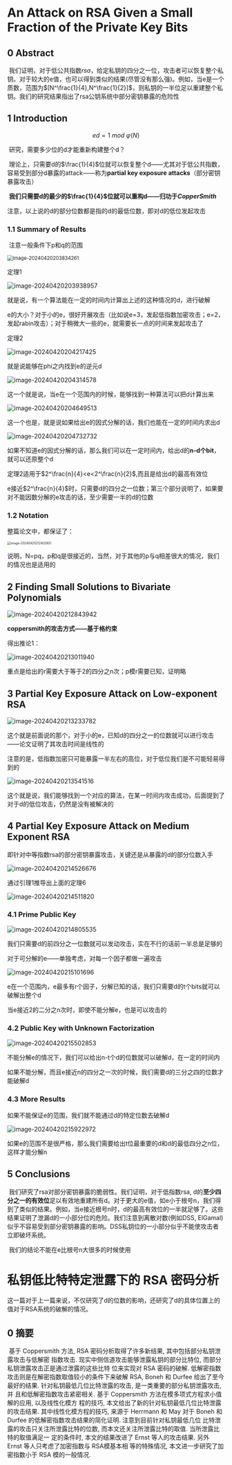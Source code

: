 # An Attack on RSA Given a Small Fraction of the Private Key Bits

## 0 Abstract	

​	我们证明，对于低公共指数$rsa$，给定私钥的四分之一位，攻击者可以恢复整个私钥。对于较大的e值，也可以得到类似的结果(尽管没有那么强)。例如，当e是一个质数，范围为$[N^\frac{1}{4},N^\frac{1}{2}]$​，则私钥的一半位足以重建整个私钥。我们的研究结果指出了rsa公钥系统中部分密钥暴露的危险性



## 1 Introduction

$$
ed = 1~ mod~ φ(N)
$$

​	研究，需要多少位的d才能重新构建整个d？

​	理论上，只需要d的$\frac{1}{4}$位就可以恢复整个d——尤其对于低公共指数，容易受到部分d暴露的attack——称为**partial key exposure attacks**（部分密钥暴露攻击）

​	**我们只需要d的最少的$\frac{1}{4}$位就可以重构d——归功于$CopperSmith$**

​	注意，以上说的d的部分位数都是指的d的最低位数，即对d的低位发起攻击



### 1.1 Summary of Results

​	注意一般条件下p和q的范围

<img src="C:\Users\Lenovo\AppData\Roaming\Typora\typora-user-images\image-20240420203834261.png" alt="image-20240420203834261" style="zoom: 80%;" />

定理1

![image-20240420203938957](C:\Users\Lenovo\AppData\Roaming\Typora\typora-user-images\image-20240420203938957.png)

​	就是说，有一个算法能在一定的时间内计算出上述的这种情况的d，进行破解

​	e的大小？对于小的e，很好开展攻击（比如说e=3，发起低指数加密攻击；e=2，发起rabin攻击）；对于稍微大一些的e，就需要长一点的时间来发起攻击了



定理2

![image-20240420204217425](C:\Users\Lenovo\AppData\Roaming\Typora\typora-user-images\image-20240420204217425.png)

就是说能够在phi之内找到e的逆元d

![image-20240420204314578](C:\Users\Lenovo\AppData\Roaming\Typora\typora-user-images\image-20240420204314578.png)

这一个就是说，当e在一个范围内的时候，能够找到一种算法可以把d计算出来

![image-20240420204649513](C:\Users\Lenovo\AppData\Roaming\Typora\typora-user-images\image-20240420204649513.png)

这一个也是，就是说如果给出e的因式分解的话，我们也能在一定的时间内求出d

![image-20240420204732732](C:\Users\Lenovo\AppData\Roaming\Typora\typora-user-images\image-20240420204732732.png)

如果不知道e的因式分解的话，那么我们可以在一定时间内，给出d的**n-d个bit**，就可以还原整个d



定理2适用于$2^\frac{n}{4}<e<2^\frac{n}{2}$,而且是给出d的最高有效位

e接近$2^\frac{n}{4}$时，只需要d的四分之一位数；第三个部分说明了，如果要对不能因数分解的e攻击的话，至少需要一半的d的位数



### 1.2 Notation

整篇论文中，都保证了：

<img src="C:\Users\Lenovo\AppData\Roaming\Typora\typora-user-images\image-20240420212402801.png" alt="image-20240420212402801" style="zoom:50%;" />

说明，N=pq，p和q是很接近的，当然，对于其他的p与q相差很大的情况，我们的情况也是适用的



## 2 Finding Small Solutions to Bivariate Polynomials

![image-20240420212843942](C:\Users\Lenovo\AppData\Roaming\Typora\typora-user-images\image-20240420212843942.png)

**coppersmith的攻击方式——基于格约束**



得出推论1：

![image-20240420213011940](C:\Users\Lenovo\AppData\Roaming\Typora\typora-user-images\image-20240420213011940.png)

重点是给出的r需要大于等于2的四分之n次；p模r需要已知，证明略



## 3 Partial Key Exposure Attack on Low-exponent RSA

![image-20240420213233782](C:\Users\Lenovo\AppData\Roaming\Typora\typora-user-images\image-20240420213233782.png)

这个就是前面说的那个，对于小的e，已知d的四分之一的位数就可以进行攻击——论文证明了其攻击时间是线性的

注意的是，低指数加密只可能暴露一半左右的高位，对于低位我们是不可能轻易得到的

![image-20240420213541516](C:\Users\Lenovo\AppData\Roaming\Typora\typora-user-images\image-20240420213541516.png)

这个就是说，我们能够找到一个对应的算法，在某一时间内攻击成功，后面提到了对于d的低位攻击，仍然是没有被解决的



## 4 Partial Key Exposure Attack on Medium Exponent RSA

即针对中等指数rsa的部分密钥暴露攻击，关键还是从暴露的d的部分位数入手

![image-20240420214526676](C:\Users\Lenovo\AppData\Roaming\Typora\typora-user-images\image-20240420214526676.png)

通过引理1推导出上面的定理6

![image-20240420214511820](C:\Users\Lenovo\AppData\Roaming\Typora\typora-user-images\image-20240420214511820.png)



### 4.1 Prime Public Key

![image-20240420214805535](C:\Users\Lenovo\AppData\Roaming\Typora\typora-user-images\image-20240420214805535.png)

我们只需要d的前四分之一位数就可以发动攻击，实在不行的话前一半总是足够的

对于可分解的e——单独考虑，对每一个因子都做一遍攻击

![image-20240420215101696](C:\Users\Lenovo\AppData\Roaming\Typora\typora-user-images\image-20240420215101696.png)

e在一个范围内，e最多有r个因子，分解已知的话，我们只需要d的t个bits就可以破解出整个d

当e接近2的二分之n次时，即使不能分解e，也是可以攻击的



### 4.2 Public Key with Unknown Factorization

![image-20240420215502853](C:\Users\Lenovo\AppData\Roaming\Typora\typora-user-images\image-20240420215502853.png)

不能分解e的情况下，我们可以给出n-t个d的位数就可以破解d，在一定的时间内

如果不能分解，而且e接近n的四分之一次的时候，我们需要d的三分之四的位数才能破解d



### 4.3 More Results

如果不能保证e的范围，我们就不能通过d的特定位数去破解d

![image-20240420215922972](C:\Users\Lenovo\AppData\Roaming\Typora\typora-user-images\image-20240420215922972.png)

如果e的范围不是很严格，那么我们需要给出t位最重要的d和d的最低四分之n位，这样才能分解n



## 5 Conclusions

​	我们研究了rsa对部分密钥暴露的脆弱性。我们证明，对于低指数rsa, d的**至少四分之一的有效位**足以有效地重建所有d。对于更大的e值，如e小于根号n，我们得到了类似的结果。例如，当e接近根号n时，d的最高有效位的一半就足够了。这些结果证明了泄漏d的一小部分位的危险。我们注意到离散对数(例如DSS, ElGamal)似乎不容易受到部分密钥暴露的影响。DSS私钥位的一小部分似乎不能使攻击者立即破坏系统。

​	我们的结论不能在e比根号n大很多的时候使用





# 私钥低比特特定泄露下的 RSA 密码分析

这一篇对于上一篇来说，不仅研究了d的位数的影响，还研究了d的具体位置上的值对于RSA系统的破解的情况。



## 0 摘要

​	基于 Coppersmith 方法, RSA 密码分析取得了许多新结果, 其中包括部分私钥泄露攻击与低解密 指数攻击. 现实中侧信道攻击能够泄露私钥的部分比特位, 而部分私钥泄露攻击正是通过泄露的这些比特 位来实现对 RSA 密码的破解. 低解密指数攻击则是在解密指数取值较小的条件下来破解 RSA, Boneh 和 Durfee 给出了至今最好的结果. 针对私钥最低几位比特泄露的攻击, 是一类重要的部分私钥泄露攻击, 并 且和低解密指数攻击紧密相关. 基于 Coppersmith 方法在模多项式方程求小值解的应用, 以及线性化模方 程的技巧, 本文给出了新的针对私钥最低几位比特泄露的攻击结果. 其中线性化模方程的技巧, 来源于 Herrmann 和 May 对于 Boneh 和 Durfee 的低解密指数攻击结果的简化证明. 注意到目前针对私钥最低几位 比特泄露的攻击只关注所泄露比特的位数, 而本文还关注所泄露比特的取值. 当所泄露比特的取值满足一 定的条件时, 本文的结果改进了 Ernst 等人的攻击结果. 另外 Ernst 等人只考虑了加密指数与 RSA模基本相 等的特殊情况, 本文进一步研究了加密指数小于 RSA 模的一般情况.



